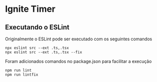 # Ignite Timer

## Executando o ESLint
Originalmente o ESLint pode ser executado com os seguintes comandos
 ```
 npx eslint src --ext .ts,.tsx
 npx eslint src --ext .ts,.tsx --fix
 ```
Foram adicionados comandos no package.json para facilitar a execução

 ```
 npm run lint
 npm run lintfix
 ```